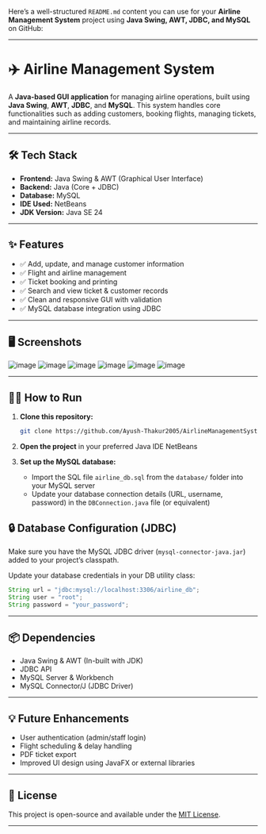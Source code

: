 Here’s a well-structured `README.md` content you can use for your **Airline Management System** project using **Java Swing, AWT, JDBC, and MySQL** on GitHub:

---

# ✈️ Airline Management System

A **Java-based GUI application** for managing airline operations, built using **Java Swing**, **AWT**, **JDBC**, and **MySQL**. This system handles core functionalities such as adding customers, booking flights, managing tickets, and maintaining airline records.

---

## 🛠️ Tech Stack

- **Frontend:** Java Swing & AWT (Graphical User Interface)
- **Backend:** Java (Core + JDBC)
- **Database:** MySQL
- **IDE Used:** NetBeans
- **JDK Version:** Java SE 24

---

## ✨ Features

- ✅ Add, update, and manage customer information  
- ✅ Flight and airline management  
- ✅ Ticket booking and printing  
- ✅ Search and view ticket & customer records  
- ✅ Clean and responsive GUI with validation  
- ✅ MySQL database integration using JDBC  

---

## 🖥️ Screenshots

![image](https://github.com/user-attachments/assets/c1c966ef-0025-415d-9e9c-a5eadea2e1ad)
![image](https://github.com/user-attachments/assets/fe3b8940-7923-4bc3-9df7-fa28fff03059)
![image](https://github.com/user-attachments/assets/3d9b3007-f61e-4c0c-a3de-76eca91f3820)
![image](https://github.com/user-attachments/assets/7ae2fd8f-ef6c-418a-a247-f1fa1949327f)
![image](https://github.com/user-attachments/assets/8a3061bf-9899-48ac-a2f2-62f891cc5e6d)
![image](https://github.com/user-attachments/assets/6b6d6891-12b1-47cf-8bd8-9181bd627632)




---

## 🧑‍💻 How to Run

1. **Clone this repository:**
   ```bash
   git clone https://github.com/Ayush-Thakur2005/AirlineManagementSystem.git
   ```

2. **Open the project** in your preferred Java IDE NetBeans

3. **Set up the MySQL database:**
   - Import the SQL file `airline_db.sql` from the `database/` folder into your MySQL server
   - Update your database connection details (URL, username, password) in the `DBConnection.java` file (or equivalent)


## 🔒 Database Configuration (JDBC)

Make sure you have the MySQL JDBC driver (`mysql-connector-java.jar`) added to your project’s classpath.

Update your database credentials in your DB utility class:

```java
String url = "jdbc:mysql://localhost:3306/airline_db";
String user = "root";
String password = "your_password";
```

---

## 📦 Dependencies

- Java Swing & AWT (In-built with JDK)
- JDBC API
- MySQL Server & Workbench
- MySQL Connector/J (JDBC Driver)

---

## 💡 Future Enhancements

- User authentication (admin/staff login)
- Flight scheduling & delay handling
- PDF ticket export
- Improved UI design using JavaFX or external libraries

---

## 📜 License

This project is open-source and available under the [MIT License](LICENSE).

---
